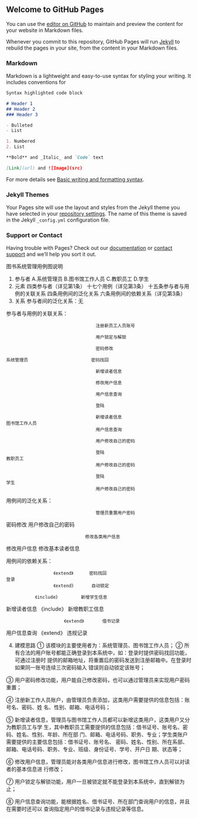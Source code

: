 ## Welcome to GitHub Pages

You can use the [editor on GitHub](https://github.com/guo-yitong/guoyitong20192123012.github.io/edit/gh-pages/index.md) to maintain and preview the content for your website in Markdown files.

Whenever you commit to this repository, GitHub Pages will run [Jekyll](https://jekyllrb.com/) to rebuild the pages in your site, from the content in your Markdown files.

### Markdown

Markdown is a lightweight and easy-to-use syntax for styling your writing. It includes conventions for

```markdown
Syntax highlighted code block

# Header 1
## Header 2
### Header 3

- Bulleted
- List

1. Numbered
2. List

**Bold** and _Italic_ and `Code` text

[Link](url) and ![Image](src)
```

For more details see [Basic writing and formatting syntax](https://docs.github.com/en/github/writing-on-github/getting-started-with-writing-and-formatting-on-github/basic-writing-and-formatting-syntax).

### Jekyll Themes

Your Pages site will use the layout and styles from the Jekyll theme you have selected in your [repository settings](https://github.com/guo-yitong/guoyitong20192123012.github.io/settings/pages). The name of this theme is saved in the Jekyll `_config.yml` configuration file.

### Support or Contact

Having trouble with Pages? Check out our [documentation](https://docs.github.com/categories/github-pages-basics/) or [contact support](https://support.github.com/contact) and we’ll help you sort it out.


图书系统管理用例图说明
1.	参与者
A.系统管理员   B.图书馆工作人员   C.教职员工   D.学生
2.	元素
四类参与者（详见第1条）
十七个用例（详见第3条）
十五条参与者与用例的关联关系
四条用例间的泛化关系
六条用例间的依赖关系（详见第3条）
3.	关系
参与者间的泛化关系：无

参与者与用例的关联关系：

                                      注册新员工人员账号

                                      用户锁定与解锁

                                      密码修改

    系统管理员                        密码找回

                                      新增读者信息

                                      修改用户信息

                                      用户信息查询

                                      登陆

                                      新增读者信息
    图书馆工作人员
                                      用户信息查询

                                      用户修改自己的密码

                                      登陆
    教职员工
                                      用户修改自己的密码

                                      登陆
    学生
                                      用户修改自己的密码

用例间的泛化关系：

                                      管理员重置用户密码
密码修改
                                  用户修改自己的密码

                                  修改各类用户信息
修改用户信息
                                  修改基本读者信息

用例间的依赖关系：

                      《extend》      密码找回
    登录
                      《extend》      自动锁定

               《include》        新增学生信息
新增读者信息
               《include》        新增教职工信息

                          《extend》       借书记录
用户信息查询
                          《extend》       违规记录

4.	建模思路
①	 该模块的主要使用者为：系统管理员、图书馆工作人员；
② 所有合法的用户账号都能正确登录到本系统中，如：登录时提供密码找回功能，可通过注册时
提供的邮箱地址，将重置后的密码发送到注册邮箱中。在登录时如果同一账号连续三次密码输入
错误则自动锁定该账号；

③ 用户密码修改功能，用户能自己修改密码，也可以通过管理员来实现用户密码重置；

④ 注册新工作人员账户，由管理员负责添加，这类用户需要提供的信息包括：账号名、密码、姓
名、性别、邮箱、电话号码；

⑤ 新增读者信息，管理员与图书馆工作人员都可以新增这类用户，这类用户又分为教职员工与学
生，其中教职员工需要提供的信息包括：借书证号、账号名、密码、姓名、性别、年龄、所在部
门、邮箱、电话号码、职务、专业；学生类账户需要提供的主要信息包括：借书证号、账号名、
密码、姓名、性别、所在系部、邮箱、电话号码、职务、专业、班级、身份证号、学号、开户日
期、状态等；

⑥ 修改用户信息，管理员能对各类用户信息进行修改，图书馆工作人员可以对读者的基本信息进
行修改；

⑦ 用户锁定与解锁功能，用户一旦被锁定就不能登录到本系统中，直到解锁为止；

⑧ 用户信息查询功能，能根据姓名、借书证号、所在部门查询用户的信息，并且在需要时还可以
查询指定用户的借书记录与违规记录等信息。

